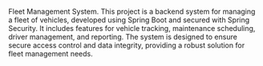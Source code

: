 Fleet Management System. 
This project is a backend system for managing a fleet of vehicles, developed using Spring Boot and secured with Spring Security. It includes features for vehicle tracking, maintenance scheduling, driver management, and reporting. The system is designed to ensure secure access control and data integrity, providing a robust solution for fleet management needs.
